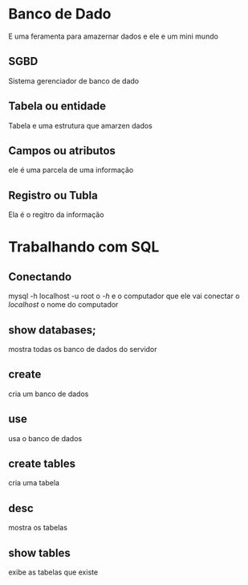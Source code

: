 # Banco de Dado
E uma feramenta para amazernar dados e ele e um mini mundo

## SGBD
Sistema gerenciador de banco de dado

## Tabela ou entidade
Tabela e uma estrutura que amarzen dados

## Campos ou atributos
ele é uma parcela de uma informação

## Registro ou Tubla
Ela é o regitro da informação

# Trabalhando com SQL
## Conectando
mysql -h localhost -u root
o *-h* e o computador que ele vai conectar o *localhost* o nome do computador
## show databases;
mostra todas os banco de dados do servidor
## create
cria um banco de dados
## use
usa o banco de dados
## create tables
cria uma tabela
## desc
mostra os tabelas
## show tables
exibe as tabelas que existe


